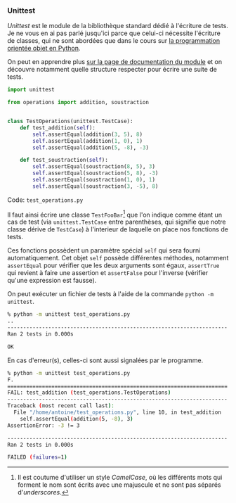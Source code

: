 ### Unittest

_Unittest_ est le module de la bibliothèque standard dédié à l'écriture de tests.
Je ne vous en ai pas parlé jusqu'ici parce que celui-ci nécessite l'écriture de classes, qui ne sont abordées que dans le cours sur [la programmation orientée objet en Python](https://zestedesavoir.com/tutoriels/1253/la-programmation-orientee-objet-en-python/).

On peut en apprendre plus [sur la page de documentation du module](https://docs.python.org/fr/3.8/library/unittest.html) et on découvre notamment quelle structure respecter pour écrire une suite de tests.

```python
import unittest

from operations import addition, soustraction


class TestOperations(unittest.TestCase):
    def test_addition(self):
        self.assertEqual(addition(3, 5), 8)
        self.assertEqual(addition(1, 0), 1)
        self.assertEqual(addition(5, -8), -3)

    def test_soustraction(self):
        self.assertEqual(soustraction(8, 5), 3)
        self.assertEqual(soustraction(5, 8), -3)
        self.assertEqual(soustraction(1, 0), 1)
        self.assertEqual(soustraction(3, -5), 8)
```
Code: `test_operations.py`

Il faut ainsi écrire une classe `TestFooBar`[^nommage] que l'on indique comme étant un cas de test (via `unittest.TestCase` entre parenthèses, qui signifie que notre classe dérive de `TestCase`) à l'interieur de laquelle on place nos fonctions de tests.

[^nommage]: Il est coutume d'utiliser un style _CamelCase_, où les différents mots qui forment le nom sont écrits avec une majuscule et ne sont pas séparés d'_underscores_.

Ces fonctions possèdent un paramètre spécial `self` qui sera fourni automatiquement.
Cet objet `self` possède différentes méthodes, notamment `assertEqual` pour vérifier que les deux arguments sont égaux, `assertTrue` qui revient à faire une assertion et `assertFalse` pour l'inverse (vérifier qu'une expression est fausse).

On peut exécuter un fichier de tests à l'aide de la commande `python -m unittest`.

```sh
% python -m unittest test_operations.py
..
----------------------------------------------------------------------
Ran 2 tests in 0.000s

OK
```

En cas d'erreur(s), celles-ci sont aussi signalées par le programme.

```sh
% python -m unittest test_operations.py
F.
======================================================================
FAIL: test_addition (test_operations.TestOperations)
----------------------------------------------------------------------
Traceback (most recent call last):
  File "/home/antoine/test_operations.py", line 10, in test_addition
    self.assertEqual(addition(5, -8), 3)
AssertionError: -3 != 3

----------------------------------------------------------------------
Ran 2 tests in 0.000s

FAILED (failures=1)
```
